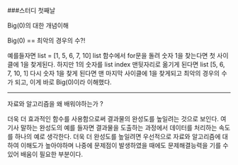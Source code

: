 ###스터디 첫째날 

Big(0)의 대한 개념이해  

Big(0) == 최악의 경우의 수?!

예를들자면 
list = [1, 5, 6, 7, 10]
list 함수에서 for문을 돌려  숫자 1을 찾는다면 첫 사이클에 1을 찾게된다.
하지만 1의 숫자를 list index  맨뒷자리로 옮기게 된다면 list [5, 6, 7, 10, 1]
다시 숫자 1을 찾게 된다면 맨 마지막 사이클에 1을 찾게되고 최악의 경우의 수가 되고, 
이게 바로 Big(0)이라 이해했다.

---------------------------------------------------------

자료와 알고리즘을 왜 배워야하는가 ? 

더욱 더 효과적인 함수를 사용함으로써 결과물의 완성도를 높일려는 것으로 보인다.
여기사 말하는 완성도의 예를 들자면 결과물을 도출하는 과정에서 데이터를 처리하는 속도를 하나의 예로 생각한다.
더욱 더 완성도를 높일려면 우선적으로 자료와 알고리즘에 대하여 이해도가 높아야하며
나중에 문제점이 발생하였을 때에도 문제해결능력을 기를 수 있어 배움이 필요한 부분이다.
